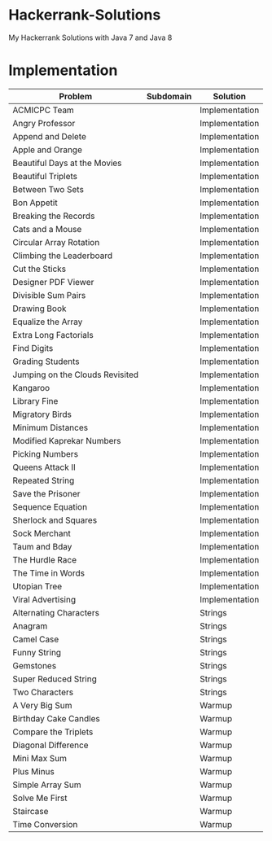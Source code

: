 # Hackerrank-Solutions
My Hackerrank Solutions with Java 7 and Java 8

# Implementation

| Problem |Subdomain |Solution |
| --- |--- |--- |
| ACMICPC Team | | Implementation | [ACMICPCTeam.java](/com.tartarjr.RowContent@74a14482) |
| Angry Professor | | Implementation | [AngryProfessor.java](/com.tartarjr.RowContent@1540e19d) |
| Append and Delete | | Implementation | [AppendAndDelete.java](/com.tartarjr.RowContent@677327b6) |
| Apple and Orange | | Implementation | [AppleAndOrange.java](/com.tartarjr.RowContent@14ae5a5) |
| Beautiful Days at the Movies | | Implementation | [BeautifulDaysAtTheMovies.java](/com.tartarjr.RowContent@7f31245a) |
| Beautiful Triplets | | Implementation | [BeautifulTriplets.java](/com.tartarjr.RowContent@6d6f6e28) |
| Between Two Sets | | Implementation | [BetweenTwoSets.java](/com.tartarjr.RowContent@135fbaa4) |
| Bon Appetit | | Implementation | [BonAppetit.java](/com.tartarjr.RowContent@45ee12a7) |
| Breaking the Records | | Implementation | [BreakingTheRecords.java](/com.tartarjr.RowContent@330bedb4) |
| Cats and a Mouse | | Implementation | [CatsAndAMouse.java](/com.tartarjr.RowContent@2503dbd3) |
| Circular Array Rotation | | Implementation | [CircularArrayRotation.java](/com.tartarjr.RowContent@4b67cf4d) |
| Climbing the Leaderboard | | Implementation | [ClimbingTheLeaderboard.java](/com.tartarjr.RowContent@7ea987ac) |
| Cut the Sticks | | Implementation | [CutTheSticks.java](/com.tartarjr.RowContent@12a3a380) |
| Designer PDF Viewer | | Implementation | [DesignerPDFViewer.java](/com.tartarjr.RowContent@29453f44) |
| Divisible Sum Pairs | | Implementation | [DivisibleSumPairs.java](/com.tartarjr.RowContent@5cad8086) |
| Drawing Book | | Implementation | [DrawingBook.java](/com.tartarjr.RowContent@6e0be858) |
| Equalize the Array | | Implementation | [EqualizeTheArray.java](/com.tartarjr.RowContent@61bbe9ba) |
| Extra Long Factorials | | Implementation | [ExtraLongFactorials.java](/com.tartarjr.RowContent@610455d6) |
| Find Digits | | Implementation | [FindDigits.java](/com.tartarjr.RowContent@511d50c0) |
| Grading Students | | Implementation | [GradingStudents.java](/com.tartarjr.RowContent@60e53b93) |
| Jumping on the Clouds Revisited | | Implementation | [JumpingOnTheCloudsRevisited.java](/com.tartarjr.RowContent@5e2de80c) |
| Kangaroo | | Implementation | [Kangaroo.java](/com.tartarjr.RowContent@1d44bcfa) |
| Library Fine | | Implementation | [LibraryFine.java](/com.tartarjr.RowContent@266474c2) |
| Migratory Birds | | Implementation | [MigratoryBirds.java](/com.tartarjr.RowContent@6f94fa3e) |
| Minimum Distances | | Implementation | [MinimumDistances.java](/com.tartarjr.RowContent@5e481248) |
| Modified Kaprekar Numbers | | Implementation | [ModifiedKaprekarNumbers.java](/com.tartarjr.RowContent@66d3c617) |
| Picking Numbers | | Implementation | [PickingNumbers.java](/com.tartarjr.RowContent@63947c6b) |
| Queens Attack II | | Implementation | [QueensAttackII.java](/com.tartarjr.RowContent@2b193f2d) |
| Repeated String | | Implementation | [RepeatedString.java](/com.tartarjr.RowContent@355da254) |
| Save the Prisoner | | Implementation | [SaveThePrisoner.java](/com.tartarjr.RowContent@4dc63996) |
| Sequence Equation | | Implementation | [SequenceEquation.java](/com.tartarjr.RowContent@d716361) |
| Sherlock and Squares | | Implementation | [SherlockAndSquares.java](/com.tartarjr.RowContent@6ff3c5b5) |
| Sock Merchant | | Implementation | [SockMerchant.java](/com.tartarjr.RowContent@3764951d) |
| Taum and Bday | | Implementation | [TaumAndBday.java](/com.tartarjr.RowContent@4b1210ee) |
| The Hurdle Race | | Implementation | [TheHurdleRace.java](/com.tartarjr.RowContent@4d7e1886) |
| The Time in Words | | Implementation | [TheTimeInWords.java](/com.tartarjr.RowContent@3cd1a2f1) |
| Utopian Tree | | Implementation | [UtopianTree.java](/com.tartarjr.RowContent@2f0e140b) |
| Viral Advertising | | Implementation | [ViralAdvertising.java](/com.tartarjr.RowContent@7440e464) |
| Alternating Characters | | Strings | [AlternatingCharacters.java](/com.tartarjr.RowContent@49476842) |
| Anagram | | Strings | [Anagram.java](/com.tartarjr.RowContent@78308db1) |
| Camel Case | | Strings | [CamelCase.java](/com.tartarjr.RowContent@27c170f0) |
| Funny String | | Strings | [FunnyString.java](/com.tartarjr.RowContent@5451c3a8) |
| Gemstones | | Strings | [Gemstones.java](/com.tartarjr.RowContent@2626b418) |
| Super Reduced String | | Strings | [SuperReducedString.java](/com.tartarjr.RowContent@5a07e868) |
| Two Characters | | Strings | [TwoCharacters.java](/com.tartarjr.RowContent@76ed5528) |
| A Very Big Sum | | Warmup | [AVeryBigSum.java](/com.tartarjr.RowContent@2c7b84de) |
| Birthday Cake Candles | | Warmup | [BirthdayCakeCandles.java](/com.tartarjr.RowContent@3fee733d) |
| Compare the Triplets | | Warmup | [CompareTheTriplets.java](/com.tartarjr.RowContent@5acf9800) |
| Diagonal Difference | | Warmup | [DiagonalDifference.java](/com.tartarjr.RowContent@4617c264) |
| Mini Max Sum | | Warmup | [MiniMaxSum.java](/com.tartarjr.RowContent@36baf30c) |
| Plus Minus | | Warmup | [PlusMinus.java](/com.tartarjr.RowContent@7a81197d) |
| Simple Array Sum | | Warmup | [SimpleArraySum.java](/com.tartarjr.RowContent@5ca881b5) |
| Solve Me First | | Warmup | [SolveMeFirst.java](/com.tartarjr.RowContent@24d46ca6) |
| Staircase | | Warmup | [Staircase.java](/com.tartarjr.RowContent@4517d9a3) |
| Time Conversion | | Warmup | [TimeConversion.java](/com.tartarjr.RowContent@372f7a8d) |



